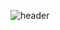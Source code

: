 ![header](https://capsule-render.vercel.app/api?type=waving&color=auto&height=300&section=header&text=Hello👋%20I'm%20Seoeun&fontSize=70&fontColor=d6ace6&section=footer&text='m%20Seoeun&fontSize=30)



<!--
<div align="center">
  #Hi there 👋
  I'm Seoeun
</div>

**seoeunkong/seoeunkong** is a ✨ _special_ ✨ repository because its `README.md` (this file) appears on your GitHub profile.

Here are some ideas to get you started:

- 🔭 I’m currently working on ...
- 🌱 I’m currently learning ...
- 👯 I’m looking to collaborate on ...
- 🤔 I’m looking for help with ...
- 💬 Ask me about ...
- 📫 How to reach me: ...
- 😄 Pronouns: ...
- ⚡ Fun fact: ...
-->
